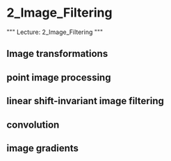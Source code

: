 # 2_Image_Filtering

"""
Lecture: 2_Image_Filtering
"""

## Image transformations

## point image processing

## linear shift-invariant image filtering

## convolution

## image gradients

